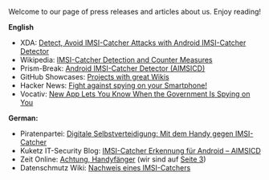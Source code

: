 Welcome to our page of press releases and articles about us. Enjoy reading!

**English**
* XDA: [Detect, Avoid IMSI-Catcher Attacks with Android IMSI-Catcher Detector](http://www.xda-developers.com/android/detect-avoid-imsi-catcher-attacks-with-imsi-catcher-detector/)
* Wikipedia: [IMSI-Catcher Detection and Counter Measures](http://en.m.wikipedia.org/wiki/IMSI-catcher#Detection_and_counter_measures)
* Prism-Break: [Android IMSI-Catcher Detector (AIMSICD)](http://prism-break.org/en/projects/android-imsi-catcher-detector-aimsicd/)
* GitHub Showcases: [Projects with great Wikis](https://github.com/showcases/projects-with-great-wikis)
* Hacker News: [Fight against spying on your Smartphone!](https://news.ycombinator.com/item?id=8581086)
* Vocativ: [New App Lets You Know When the Government Is Spying on You](http://www.vocativ.com/usa/nat-sec/aimsicd/)

**German:**
* Piratenpartei: [Digitale Selbstverteidigung: Mit dem Handy gegen IMSI-Catcher](https://www.piratenpartei.de/2014/11/15/digitale-selbstverteidigung-mit-dem-handy-gegen-imsi-catcher/)
* Kuketz IT-Security Blog: [IMSI-Catcher Erkennung für Android – AIMSICD](http://www.kuketz-blog.de/imsi-catcher-erkennung-fuer-android-aimsicd/)
* Zeit Online: [Achtung, Handyfänger](http://www.zeit.de/digital/mobil/2014-09/mobilfunk-imsi-catcher-handy/) (wir sind auf [Seite 3](http://www.zeit.de/digital/mobil/2014-09/mobilfunk-imsi-catcher-handy/seite-3))
* Datenschmutz Wiki: [Nachweis eines IMSI-Catchers](http://www.datenschmutz.de/moin/IMSI-Catcher#Nachweis_eines_IMSI-Catchers)
